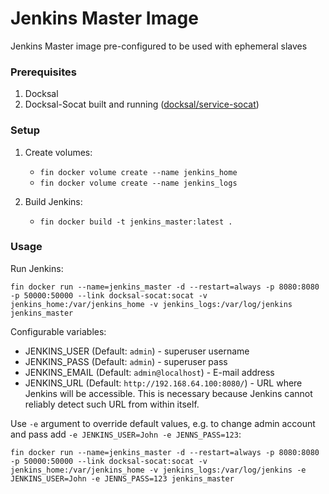 # Jenkins Master Image #

Jenkins Master image pre-configured to be used with ephemeral slaves 

### Prerequisites ###

1. Docksal
2. Docksal-Socat built and running ([docksal/service-socat](https://github.com/docksal/service-socat))

### Setup ###

1. Create volumes:
 
    - `fin docker volume create --name jenkins_home`
    - `fin docker volume create --name jenkins_logs`
    
2. Build Jenkins:
 
    - `fin docker build -t jenkins_master:latest .`

### Usage ###

Run Jenkins:
 
`fin docker run --name=jenkins_master -d --restart=always -p 8080:8080 -p 50000:50000 --link docksal-socat:socat -v jenkins_home:/var/jenkins_home -v jenkins_logs:/var/log/jenkins jenkins_master`

Configurable variables:

 - JENKINS_USER (Default: `admin`) - superuser username
 - JENKINS_PASS (Default: `admin`) - superuser pass
 - JENKINS_EMAIL (Default: `admin@localhost`) - E-mail address
 - JENKINS_URL (Default: `http://192.168.64.100:8080/`) - URL where Jenkins will be accessible. This is necessary because Jenkins cannot reliably detect such URL from within itself.

Use `-e` argument to override default values, e.g. to change admin account and pass add `-e JENKINS_USER=John -e JENNS_PASS=123`:

`fin docker run --name=jenkins_master -d --restart=always -p 8080:8080 -p 50000:50000 --link docksal-socat:socat -v jenkins_home:/var/jenkins_home -v jenkins_logs:/var/log/jenkins -e JENKINS_USER=John -e JENNS_PASS=123 jenkins_master`
